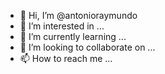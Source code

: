 - 👋 Hi, I’m @antonioraymundo
- 👀 I’m interested in ...
- 🌱 I’m currently learning ...
- 💞️ I’m looking to collaborate on ...
- 📫 How to reach me ...

<!---
antonioraymundo/antonioraymundo is a ✨ special ✨ repository because its `README.md` (this file) appears on your GitHub profile.
You can click the Preview link to take a look at your changes.
--->
